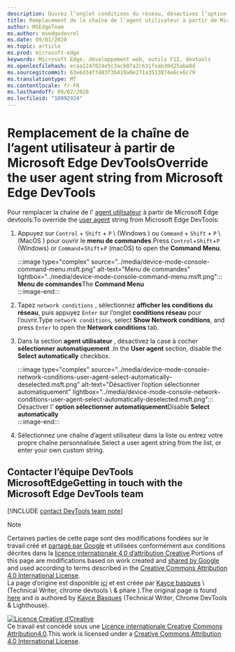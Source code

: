 ```yaml
---
description: Ouvrez l’onglet conditions du réseau, désactivez l’option sélectionner automatiquement, puis choisissez dans la liste ou entrez une chaîne personnalisée.
title: Remplacement de la chaîne de l’agent utilisateur à partir de Microsoft Edge DevTools
author: MSEdgeTeam
ms.author: msedgedevrel
ms.date: 09/01/2020
ms.topic: article
ms.prod: microsoft-edge
keywords: Microsoft Edge, développement web, outils F12, devtools
ms.openlocfilehash: ecaa1247824e5c3acb07a2c631feab30d25aba8d
ms.sourcegitcommit: 63e6d34ff483f3b419a0e271a3513874e6ce6c79
ms.translationtype: MT
ms.contentlocale: fr-FR
ms.lasthandoff: 09/02/2020
ms.locfileid: "10992924"
---
```

<!-- Copyright Kayce Basques 

   Licensed under the Apache License, Version 2.0 (the "License");
   you may not use this file except in compliance with the License.
   You may obtain a copy of the License at

       https://www.apache.org/licenses/LICENSE-2.0

   Unless required by applicable law or agreed to in writing, software
   distributed under the License is distributed on an "AS IS" BASIS,
   WITHOUT WARRANTIES OR CONDITIONS OF ANY KIND, either express or implied.
   See the License for the specific language governing permissions and
   limitations under the License.  -->

# <span data-ttu-id="d3df6-104">Remplacement de la chaîne de l’agent utilisateur à partir de Microsoft Edge DevTools</span><span class="sxs-lookup"><span data-stu-id="d3df6-104">Override the user agent string from Microsoft Edge DevTools</span></span>  

<span data-ttu-id="d3df6-105">Pour remplacer la chaîne de l' [agent utilisateur][MDNUserAgent] à partir de Microsoft Edge devtools:</span><span class="sxs-lookup"><span data-stu-id="d3df6-105">To override the [user agent][MDNUserAgent] string from Microsoft Edge DevTools:</span></span>  

1.  <span data-ttu-id="d3df6-106">Appuyez sur `Control` + `Shift` + `P` \ (Windows \) ou `Command` + `Shift` + `P` \ (MacOS \) pour ouvrir le **menu de commandes**.</span><span class="sxs-lookup"><span data-stu-id="d3df6-106">Press `Control`+`Shift`+`P` \(Windows\) or `Command`+`Shift`+`P` \(macOS\) to open the **Command Menu**.</span></span>  
    
    :::image type="complex" source="../media/device-mode-console-command-menu.msft.png" alt-text="Menu de commandes" lightbox="../media/device-mode-console-command-menu.msft.png":::
       <span data-ttu-id="d3df6-108">**Menu de commandes**</span><span class="sxs-lookup"><span data-stu-id="d3df6-108">The **Command Menu**</span></span>  
    :::image-end:::  
    
1.  <span data-ttu-id="d3df6-109">Tapez `network conditions` , sélectionnez **afficher les conditions du réseau**, puis appuyez `Enter` sur l’onglet **conditions réseau** pour l’ouvrir.</span><span class="sxs-lookup"><span data-stu-id="d3df6-109">Type `network conditions`, select **Show Network conditions**, and press `Enter` to open the **Network conditions** tab.</span></span>  
1.  <span data-ttu-id="d3df6-110">Dans la section **agent utilisateur** , désactivez la case à cocher **sélectionner automatiquement** .</span><span class="sxs-lookup"><span data-stu-id="d3df6-110">In the **User agent** section, disable the **Select automatically** checkbox.</span></span>  
    
    :::image type="complex" source="../media/device-mode-console-network-conditions-user-agent-select-automatically-deselected.msft.png" alt-text="Désactiver l’option sélectionner automatiquement" lightbox="../media/device-mode-console-network-conditions-user-agent-select-automatically-deselected.msft.png":::
       <span data-ttu-id="d3df6-112">Désactiver l' **option sélectionner automatiquement**</span><span class="sxs-lookup"><span data-stu-id="d3df6-112">Disable **Select automatically**</span></span>  
    :::image-end:::  
    
1.  <span data-ttu-id="d3df6-113">Sélectionnez une chaîne d’agent utilisateur dans la liste ou entrez votre propre chaîne personnalisée.</span><span class="sxs-lookup"><span data-stu-id="d3df6-113">Select a user agent string from the list, or enter your own custom string.</span></span>  

## <span data-ttu-id="d3df6-114">Contacter l’équipe DevTools MicrosoftEdge</span><span class="sxs-lookup"><span data-stu-id="d3df6-114">Getting in touch with the Microsoft Edge DevTools team</span></span>  

[!INCLUDE [contact DevTools team note](../includes/contact-devtools-team-note.md)]  

<!-- links -->  

[MDNUserAgent]: https://developer.mozilla.org/docs/Glossary/User_agent "Agent utilisateur | MDN"  

> [!NOTE]
> <span data-ttu-id="d3df6-116">Certaines parties de cette page sont des modifications fondées sur le travail créé et [partagé par Google][GoogleSitePolicies] et utilisées conformément aux conditions décrites dans la [licence internationale 4,0 d’attribution Creative][CCA4IL].</span><span class="sxs-lookup"><span data-stu-id="d3df6-116">Portions of this page are modifications based on work created and [shared by Google][GoogleSitePolicies] and used according to terms described in the [Creative Commons Attribution 4.0 International License][CCA4IL].</span></span>  
> <span data-ttu-id="d3df6-117">La page d’origine est disponible [ici](https://developers.google.com/web/tools/chrome-devtools/device-mode/override-user-agent) et est créée par [Kayce basques][KayceBasques] \ (Technical Writer, chrome devtools \ & phare \).</span><span class="sxs-lookup"><span data-stu-id="d3df6-117">The original page is found [here](https://developers.google.com/web/tools/chrome-devtools/device-mode/override-user-agent) and is authored by [Kayce Basques][KayceBasques] \(Technical Writer, Chrome DevTools \& Lighthouse\).</span></span>  

[![Licence Creative d’Creative][CCby4Image]][CCA4IL]  
<span data-ttu-id="d3df6-119">Ce travail est concédé sous une [Licence internationale Creative Commons Attribution4.0][CCA4IL].</span><span class="sxs-lookup"><span data-stu-id="d3df6-119">This work is licensed under a [Creative Commons Attribution 4.0 International License][CCA4IL].</span></span>  

[CCA4IL]: https://creativecommons.org/licenses/by/4.0  
[CCby4Image]: https://i.creativecommons.org/l/by/4.0/88x31.png  
[GoogleSitePolicies]: https://developers.google.com/terms/site-policies  
[KayceBasques]: https://developers.google.com/web/resources/contributors/kaycebasques  
